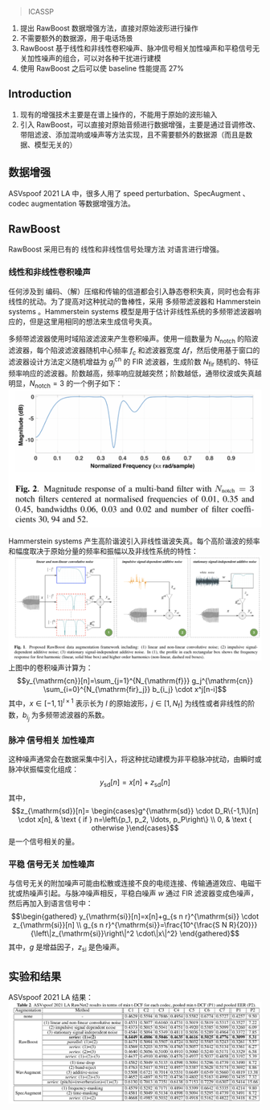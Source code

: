 > ICASSP

1. 提出 RawBoost 数据增强方法，直接对原始波形进行操作
2. 不需要额外的数据源，用于电话场景
3. RawBoost 基于线性和非线性卷积噪声、脉冲信号相关加性噪声和平稳信号无关加性噪声的组合，可以对各种干扰进行建模
4. 使用 RawBoost 之后可以使 baseline 性能提高 27%

## Introduction

1. 现有的增强技术主要是在谱上操作的，不能用于原始的波形输入
2. 引入 RawBoost，可以直接对原始音频进行数据增强，主要是通过音调修改、带阻滤波、添加混响或噪声等方法实现，且不需要额外的数据源（而且是数据、模型无关的）

## 数据增强

ASVspoof 2021 LA 中，很多人用了 speed perturbation、SpecAugment 、codec augmentation 等数据增强方法。

## RawBoost

RawBoost 采用已有的 线性和非线性信号处理方法 对语言进行增强。

### 线性和非线性卷积噪声

任何涉及到 编码、（解）压缩和传输的信道都会引入静态卷积失真，同时也会有非线性的扰动。为了提高对这种扰动的鲁棒性，采用 多频带滤波器和 Hammerstein systems 。Hammerstein systems 模型是用于估计非线性系统的多频带滤波器响应的，但是这里用相同的想法来生成信号失真。

多频带滤波器使用时域陷波滤波来产生卷积噪声。使用一组数量为 $N_{\text{notch}}$ 的陷波滤波器，每个陷波滤波器随机中心频率 $f_c$ 和滤波器宽度 $\Delta f$，然后使用基于窗口的滤波器设计方法定义随机增益为 $g_j^{\text{cn}}$ 的 FIR 滤波器，生成阶数 $N_{\text{fir}}$ 随机的、特征频率响应的滤波器。阶数越高，频率响应就越突然；阶数越低，通带纹波或失真越明显，$N_{\text{notch}}=3$ 的一个例子如下：
![](image/Pasted%20image%2020230513102558.png)

Hammerstein systems 产生高阶谐波引入非线性谐波失真。每个高阶谐波的频率和幅度取决于原始分量的频率和振幅以及非线性系统的特性：![](image/Pasted%20image%2020230513102823.png)
上图中的卷积噪声计算为：$$y_{\mathrm{cn}}[n]=\sum_{j=1}^{N_{\mathrm{f}}} g_j^{\mathrm{cn}} \sum_{i=0}^{N_{\mathrm{fir}_j}} b_{i_j} \cdot x^j[n-i]$$
其中，$x\in[-1,1]^{l\times 1}$ 表示长为 $l$ 的原始波形，$j\in[1,N_\mathrm{f}]$ 为线性或者非线性的阶数，$b_{i_j}$ 为多频带滤波器的系数。

### 脉冲 信号相关 加性噪声

这种噪声通常会在数据采集中引入，将这种扰动建模为非平稳脉冲扰动，由瞬时或脉冲状振幅变化组成：$$y_{\mathrm{sd}}[n]=x[n]+z_{\mathrm{sd}}[n]$$
其中，$$z_{\mathrm{sd}}[n]= \begin{cases}g^{\mathrm{sd}} \cdot D_R\{-1,1\}[n] \cdot x[n], & \text { if } n=\left\{p_1, p_2, \ldots, p_P\right\} \\ 0, & \text { otherwise }\end{cases}$$
是一个信号相关的量。

### 平稳 信号无关 加性噪声

与信号无关的附加噪声可能由松散或连接不良的电缆连接、传输通道效应、电磁干扰或热噪声引起。与脉冲噪声相反，平稳白噪声 $w$ 通过 FIR 滤波器变成色噪声，然后再加入到语言信号中：$$\begin{gathered}
y_{\mathrm{si}}[n]=x[n]+g_{s n r}^{\mathrm{si}} \cdot z_{\mathrm{si}}[n] \\
g_{s n r}^{\mathrm{si}}=\frac{10^{\frac{S N R}{20}}}{\left\|z_{\mathrm{si}}\right\|^2 \cdot\|x\|^2}
\end{gathered}$$
其中，$g$ 是增益因子，$z_{\mathrm{si}}$ 是色噪声。

## 实验和结果

ASVspoof 2021 LA 结果：
![](image/Pasted%20image%2020230513111703.png)
